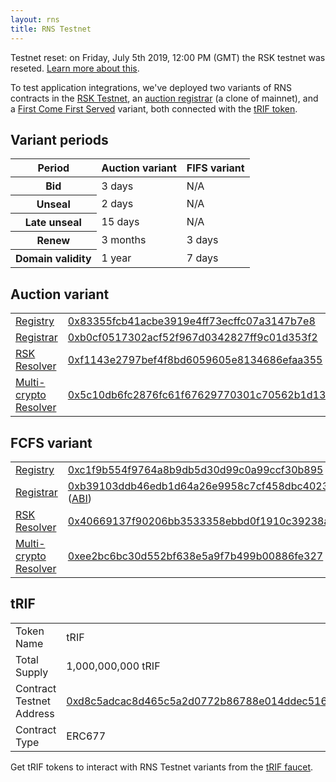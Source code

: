 ```yaml
---
layout: rns
title: RNS Testnet
---
```


<div class="fade alert alert-warning show">Testnet reset: on Friday, July 5th 2019, 12:00 PM (GMT) the RSK testnet was reseted. <a href="https://www.rsk.co/noticia/announcement-upcoming-rsk-testnet-reset-and-wasabi-rollout-plan/">Learn more about this</a>.</div>

To test application integrations, we've deployed two variants of RNS contracts in the [RSK Testnet](https://explorer.testnet.rsk.co), an [auction registrar](#auction-variant) (a clone of mainnet), and a [First Come First Served](#fcfs-variant) variant, both connected with the [tRIF token](#trif).


## Variant periods


<table class="table">
  <thead>
    <tr>
      <th scope="col">Period</th>
      <th scope="col">Auction variant</th>
      <th scope="col">FIFS variant</th>
    </tr>
  </thead>
  <tbody>
    <tr>
      <th scope="row">Bid</th>
      <td>3 days</td>
      <td>N/A</td>
    </tr>
    <tr>
      <th scope="row">Unseal</th>
      <td>2 days</td>
      <td>N/A</td>
    </tr>
    <tr>
      <th scope="row">Late unseal</th>
      <td>15 days</td>
      <td>N/A</td>
    </tr>
    <tr>
      <th scope="row">Renew</th>
      <td>3 months</td>
      <td>3 days</td>
    </tr>
    <tr>
      <th scope="row">Domain validity</th>
      <td>1 year</td>
      <td>7 days</td>
    </tr>
  </tbody>
</table>


## Auction variant

<table class="table">
  <tbody>
    <tr>
      <td scope="row"><a href="/Architecture/Registry">Registry</a></td>
      <td><a href="http://explorer.testnet.rsk.co/address/0x83355fcb41acbe3919e4ff73ecffc07a3147b7e8" target="_blank">0x83355fcb41acbe3919e4ff73ecffc07a3147b7e8</a></td>
    </tr>
    <tr>
      <td scope="row"><a href="/Architecture/Registrar">Registrar</a></td>
      <td><a href="http://explorer.testnet.rsk.co/address/0xb0cf0517302acf52f967d0342827ff9c01d353f2" target="_blank">0xb0cf0517302acf52f967d0342827ff9c01d353f2</a></td>
    </tr>
    <tr>
      <td scope="row"><a href="/Architecture/RSKResolver">RSK Resolver</a></td>
      <td><a href="http://explorer.testnet.rsk.co/address/0xf1143e2797bef4f8bd6059605e8134686efaa355" target="_blank">0xf1143e2797bef4f8bd6059605e8134686efaa355</a></td>
    </tr>
    <tr>
      <td scope="row"><a href="/Architecture/MultiCryptoResolver">Multi-crypto Resolver</a></td>
      <td><a href="http://explorer.testnet.rsk.co/address/0x5c10db6fc2876fc61f67629770301c70562b1d13" target="_blank">0x5c10db6fc2876fc61f67629770301c70562b1d13</a></td>
    </tr>
  </tbody>
</table>

## FCFS variant


<table class="table">
  <tbody>
    <tr>
      <td scope="row"><a href="/Architecture/Registry">Registry</a></td>
      <td><a href="http://explorer.testnet.rsk.co/address/0xc1f9b554f9764a8b9db5d30d99c0a99ccf30b895" target="_blank">0xc1f9b554f9764a8b9db5d30d99c0a99ccf30b895</a></td>
    </tr>
    <tr>
      <td scope="row"><a href="/Architecture/Registrar">Registrar</a></td>
      <td>
        <a href="http://explorer.testnet.rsk.co/address/0xb39103ddb46edb1d64a26e9958c7cf458dbc4023" target="_blank">0xb39103ddb46edb1d64a26e9958c7cf458dbc4023</a>
        (<a href="/Architecture/TestnetFCFSRegistrar.json">ABI</a>)
      </td>
    </tr>
    <tr>
      <td scope="row"><a href="/Architecture/RSKResolver">RSK Resolver</a></td>
      <td><a href="http://explorer.testnet.rsk.co/address/0x40669137f90206bb3533358ebbd0f1910c39238a" target="_blank">0x40669137f90206bb3533358ebbd0f1910c39238a</a></td>
    </tr>
    <tr>
      <td scope="row"><a href="/Architecture/MultiCryptoResolver">Multi-crypto Resolver</a></td>
      <td><a href="http://explorer.testnet.rsk.co/address/0xee2bc6bc30d552bf638e5a9f7b499b00886fe327" target="_blank">0xee2bc6bc30d552bf638e5a9f7b499b00886fe327</a></td>
    </tr>
  </tbody>
</table>

## tRIF

<table class="table">
  <tbody>
    <tr>
      <td scope="row">Token Name</td>
      <td>tRIF</td>
    </tr>
    <tr>
      <td scope="row">Total Supply</td>
      <td>1,000,000,000 tRIF</td>
    </tr>
    <tr>
      <td scope="row">Contract Testnet Address</td>
      <td><a href="http://explorer.testnet.rsk.co/address/0xd8c5adcac8d465c5a2d0772b86788e014ddec516" target="_blank">0xd8c5adcac8d465c5a2d0772b86788e014ddec516</a></td>
    </tr>
    <tr>
      <td scope="row">Contract Type</td>
      <td>ERC677</td>
    </tr>
  </tbody>
</table>

Get tRIF tokens to interact with RNS Testnet variants from the [tRIF faucet](https://faucet.rifos.org).
